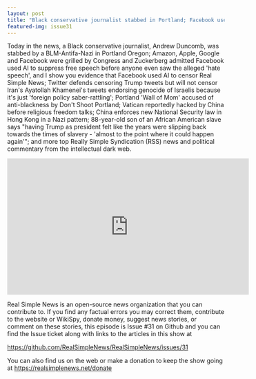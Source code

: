 ```yaml
---
layout: post
title: "Black conservative journalist stabbed in Portland; Facebook uses AI to suppress free speech and RSN."
featured-img: issue31
---
```


Today in the news, a Black conservative journalist, Andrew Duncomb, was stabbed by a BLM-Antifa-Nazi in Portland Oregon; Amazon, Apple, Google and Facebook were grilled by Congress and Zuckerberg admitted Facebook used AI to suppress free speech before anyone even saw the alleged 'hate speech', and I show you evidence that Facebook used AI to censor Real Simple News; Twitter defends censoring Trump tweets but will not censor Iran's Ayatollah Khamenei's tweets endorsing genocide of Israelis because it's just 'foreign policy saber-rattling'; Portland 'Wall of Mom' accused of anti-blackness by Don't Shoot Portland; Vatican reportedly hacked by China before religious freedom talks; China enforces new National Security law in Hong Kong in a Nazi pattern; 88-year-old son of an African American slave says "having Trump as president felt like the years were slipping back towards the times of slavery - 'almost to the point where it could happen again'"; and more top Really Simple Syndication (RSS) news and political commentary from the intellectual dark web.

<iframe width="560" height="315" src="https://www.youtube.com/embed/NrePXKDAd6k" frameborder="0" allow="accelerometer; autoplay; encrypted-media; gyroscope; picture-in-picture" allowfullscreen></iframe>

Real Simple News is an open-source news organization that you can contribute to. If you find any factual errors you may correct them, contribute to the website or WikiSpy, donate money, suggest news stories, or comment on these stories, this episode is Issue #31 on Github and you can find the Issue ticket along with links to the articles in this show at 

<https://github.com/RealSimpleNews/RealSimpleNews/issues/31>

You can also find us on the web or make a donation to keep the show going at <https://realsimplenews.net/donate>
